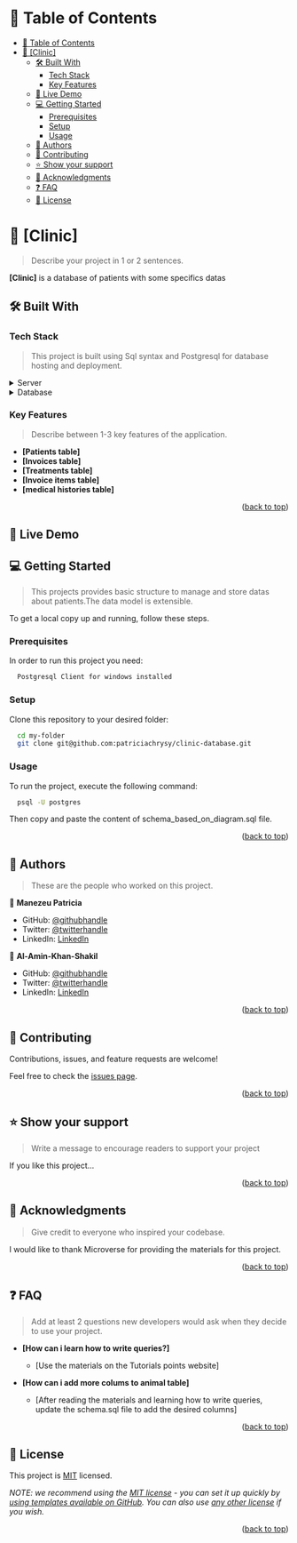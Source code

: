 <!-- TABLE OF CONTENTS -->

# 📗 Table of Contents

- [📗 Table of Contents](#-table-of-contents)
- [📖 \[Clinic\] ](#-clinic-)
  - [🛠 Built With ](#-built-with-)
    - [Tech Stack ](#tech-stack-)
    - [Key Features ](#key-features-)
  - [🚀 Live Demo ](#-live-demo-)
  - [💻 Getting Started ](#-getting-started-)
    - [Prerequisites](#prerequisites)
    - [Setup](#setup)
    - [Usage](#usage)
  - [👥 Authors ](#-authors-)
  - [🤝 Contributing ](#-contributing-)
  - [⭐️ Show your support ](#️-show-your-support-)
  - [🙏 Acknowledgments ](#-acknowledgments-)
  - [❓ FAQ ](#-faq-)
  - [📝 License ](#-license-)

<!-- PROJECT DESCRIPTION -->

# 📖 [Clinic] <a name="about-project"></a>

> Describe your project in 1 or 2 sentences.

**[Clinic]** is a database of patients with some specifics datas

## 🛠 Built With <a name="built-with"></a>

### Tech Stack <a name="tech-stack"></a>

> This project is built using Sql syntax and Postgresql for database hosting and deployment.

<!-- <details>
  <summary>Client</summary>
  <ul>
    <li><a href="https://reactjs.org/">React.js</a></li>
  </ul>
</details> -->

<details>
  <summary>Server</summary>
  <ul>
    <li><a href="https://www.enterprisedb.com/products-services-training/pgdownload">Postgresql Client for Windows</a></li>
  </ul>
</details>

<details>
<summary>Database</summary>
  <ul>
    <li><a href="https://www.enterprisedb.com/products-services-training/pgdownload">PostgreSQL</a></li>
  </ul>
</details>

<!-- Features -->

### Key Features <a name="key-features"></a>

> Describe between 1-3 key features of the application.

- **[Patients table]**
- **[Invoices table]**
- **[Treatments table]**
- **[Invoice items table]**
- **[medical histories table]**

<p align="right">(<a href="#readme-top">back to top</a>)</p>

<!-- LIVE DEMO -->

## 🚀 Live Demo <a name="live-demo"></a>

<!-- > Add a link to your deployed project.

- [Live Demo Link](<replace-with-your-deployment-URL>)

<p align="right">(<a href="#readme-top">back to top</a>)</p> -->

<!-- GETTING STARTED -->

## 💻 Getting Started <a name="getting-started"></a>

> This projects provides basic structure to manage and store datas about patients.The data model is extensible.

To get a local copy up and running, follow these steps.

### Prerequisites

In order to run this project you need: 

```sh
  Postgresql Client for windows installed
```

### Setup

Clone this repository to your desired folder:

```sh
  cd my-folder
  git clone git@github.com:patriciachrysy/clinic-database.git
```

<!--### Install

Install this project with:


Example command:

```sh
  cd my-project
  gem install
```
--->

### Usage

To run the project, execute the following command:

```sh
  psql -U postgres
```
Then copy and paste the content of schema_based_on_diagram.sql file.
<!--### Run tests

To run tests, run the following command:


Example command:

```sh
  bin/rails test test/models/article_test.rb
```
--->


<!--### Deployment

You can deploy this project using:

Example:

```sh

```
 -->

<p align="right">(<a href="#readme-top">back to top</a>)</p>

<!-- AUTHORS -->

## 👥 Authors <a name="authors"></a>

> These are the people who worked on this project.

👤 **Manezeu Patricia**

- GitHub: [@githubhandle](https://github.com/patriciachrysy)
- Twitter: [@twitterhandle](https://github.com/patriciachrysy)
- LinkedIn: [LinkedIn](https://github.com/patriciachrysy)
  

👤 **Al-Amin-Khan-Shakil**

- GitHub: [@githubhandle](https://github.com/Al-Amin-Khan-Shakil)
- Twitter: [@twitterhandle](https://github.com/Al-Amin-Khan-Shakil)
- LinkedIn: [LinkedIn](https://github.com/Al-Amin-Khan-Shakil)


<p align="right">(<a href="#readme-top">back to top</a>)</p>

<!-- FUTURE FEATURES

## 🔭 Future Features <a name="future-features"></a>

> Describe 1 - 3 features you will add to the project.

- [ ] **[new_feature_1]**
- [ ] **[new_feature_2]**
- [ ] **[new_feature_3]**

<p align="right">(<a href="#readme-top">back to top</a>)</p> -->

<!-- CONTRIBUTING -->

## 🤝 Contributing <a name="contributing"></a>

Contributions, issues, and feature requests are welcome!

Feel free to check the [issues page](../../issues/).

<p align="right">(<a href="#readme-top">back to top</a>)</p>

<!-- SUPPORT -->

## ⭐️ Show your support <a name="support"></a>

> Write a message to encourage readers to support your project

If you like this project...

<p align="right">(<a href="#readme-top">back to top</a>)</p>

<!-- ACKNOWLEDGEMENTS -->

## 🙏 Acknowledgments <a name="acknowledgements"></a>

> Give credit to everyone who inspired your codebase.

I would like to thank Microverse for providing the materials for this project.

<p align="right">(<a href="#readme-top">back to top</a>)</p>

<!-- FAQ (optional) -->

## ❓ FAQ <a name="faq"></a>

> Add at least 2 questions new developers would ask when they decide to use your project.

- **[How can i learn how to write queries?]**

  - [Use the materials on the Tutorials points website]

- **[How can i add more colums to animal table]**

  - [After reading the materials and learning how to write queries, update the schema.sql file to add the desired columns]

<p align="right">(<a href="#readme-top">back to top</a>)</p>

<!-- LICENSE -->

## 📝 License <a name="license"></a>

This project is [MIT](./LICENSE) licensed.

_NOTE: we recommend using the [MIT license](https://choosealicense.com/licenses/mit/) - you can set it up quickly by [using templates available on GitHub](https://docs.github.com/en/communities/setting-up-your-project-for-healthy-contributions/adding-a-license-to-a-repository). You can also use [any other license](https://choosealicense.com/licenses/) if you wish._

<p align="right">(<a href="#readme-top">back to top</a>)</p>
